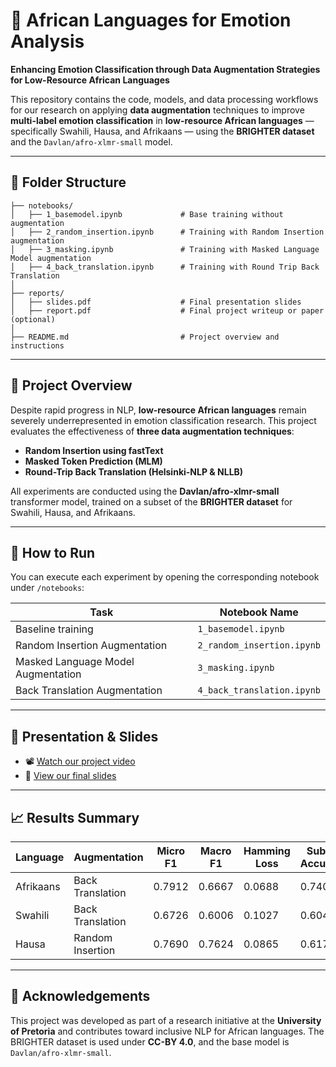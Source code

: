 # 🧠 African Languages for Emotion Analysis
**Enhancing Emotion Classification through Data Augmentation Strategies for Low-Resource African Languages**

This repository contains the code, models, and data processing workflows for our research on applying **data augmentation** techniques to improve **multi-label emotion classification** in **low-resource African languages** — specifically Swahili, Hausa, and Afrikaans — using the **BRIGHTER dataset** and the `Davlan/afro-xlmr-small` model.

---

## 📂 Folder Structure

```
├── notebooks/
│   ├── 1_basemodel.ipynb             # Base training without augmentation
│   ├── 2_random_insertion.ipynb      # Training with Random Insertion augmentation
│   ├── 3_masking.ipynb               # Training with Masked Language Model augmentation
│   ├── 4_back_translation.ipynb      # Training with Round Trip Back Translation
│
├── reports/
│   ├── slides.pdf                    # Final presentation slides
│   ├── report.pdf                    # Final project writeup or paper (optional)
│
├── README.md                         # Project overview and instructions
```

---

## 📘 Project Overview

Despite rapid progress in NLP, **low-resource African languages** remain severely underrepresented in emotion classification research. This project evaluates the effectiveness of **three data augmentation techniques**:
- **Random Insertion using fastText**
- **Masked Token Prediction (MLM)**
- **Round-Trip Back Translation (Helsinki-NLP & NLLB)**

All experiments are conducted using the **Davlan/afro-xlmr-small** transformer model, trained on a subset of the **BRIGHTER dataset** for Swahili, Hausa, and Afrikaans.

---

## 🚀 How to Run

You can execute each experiment by opening the corresponding notebook under `/notebooks`:

| Task                              | Notebook Name                 |
|----------------------------------|-------------------------------|
| Baseline training                | `1_basemodel.ipynb`           |
| Random Insertion Augmentation    | `2_random_insertion.ipynb`    |
| Masked Language Model Augmentation | `3_masking.ipynb`            |
| Back Translation Augmentation    | `4_back_translation.ipynb`    |


---

## 🎥 Presentation & Slides

- 📽️ [Watch our project video](https://example.com/project-video)  
- 📑 [View our final slides](https://example.com/slides)

---

## 📈 Results Summary

| Language  | Augmentation        | Micro F1 | Macro F1 | Hamming Loss | Subset Accuracy |
|-----------|---------------------|----------|----------|---------------|------------------|
| Afrikaans | Back Translation    | 0.7912   | 0.6667   | 0.0688        | 0.7408           |
| Swahili   | Back Translation    | 0.6726   | 0.6006   | 0.1027        | 0.6049           |
| Hausa     | Random Insertion    | 0.7690   | 0.7624   | 0.0865        | 0.6175           |

---

## 🤝 Acknowledgements

This project was developed as part of a research initiative at the **University of Pretoria** and contributes toward inclusive NLP for African languages. The BRIGHTER dataset is used under **CC-BY 4.0**, and the base model is `Davlan/afro-xlmr-small`.
